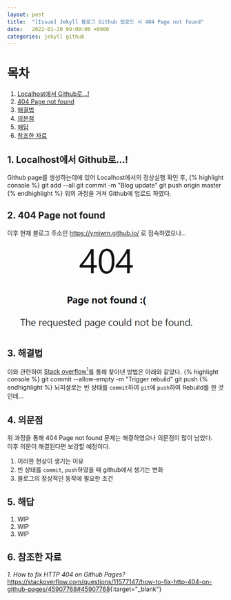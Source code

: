 ```yaml
---
layout: post
title:  "[Issue] Jekyll 블로그 Github 업로드 시 404 Page not found"
date:   2022-01-20 09:00:00 +0900
categories: jekyll github
---
```

# 목차
1. [Localhost에서 Github로...!](#1-localhost에서-github로)
2. [404 Page not found](#2-404-page-not-found)
3. [해결법](#3-해결법)
4. [의문점](#4-의문점)
5. [해답](#5-해답)
6. [참조한 자료](#6-참조한-자료)

## 1. Localhost에서 Github로...!
 Github page를 생성하는데에 있어 Localhost에서의 정상실행 확인 후,
{% highlight console %}
git add --all
git commit -m "Blog update"
git push origin master
{% endhighlight %}
위의 과정을 거쳐 Github에 업로드 하였다.

## 2. 404 Page not found
 이후 현재 블로그 주소인 <https://ymiwm.github.io/> 로 접속하였으나...  
![404 Error](/assets/images/2021/01/20/404_Error.jpg)

## 3. 해결법
 이와 관련하여 [Stack overflow<sup>1</sup>](#6-참조한-자료)를 통해 찾아낸 방법은 아래와 같았다.
{% highlight console %}
git commit --allow-empty -m "Trigger rebuild"
git push
{% endhighlight %}
뇌피셜로는 빈 상태를 `commit`하여 `git`에 `push`하여 Rebuild를 한 것인데...

## 4. 의문점
 위 과정을 통해 404 Page not found 문제는 해결하였으나 의문점이 많이 남았다.  
이후 의문이 해결된다면 보강할 예정이다.

1. 이러한 현상이 생기는 이유
2. 빈 상태를 `commit`, `push`하였을 때 github에서 생기는 변화
3. 블로그의 정상적인 동작에 필요한 조건

## 5. 해답
 1. WIP
 2. WIP
 3. WIP

## 6. 참조한 자료
*1. How to fix HTTP 404 on Github Pages?*  
<https://stackoverflow.com/questions/11577147/how-to-fix-http-404-on-github-pages/45907768#45907768>{:target="_blank"}
